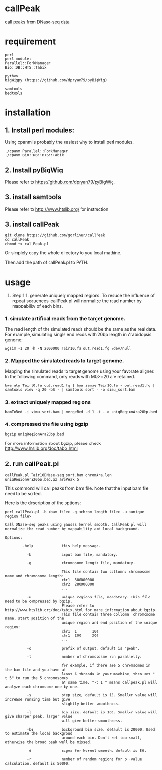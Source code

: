 # callPeak
call peaks from DNase-seq data


# requirement

    perl
    perl module:
    Parallel::ForkManager
    Bio::DB::HTS::Tabix

    python
    bigWigpy (https://github.com/dpryan79/pyBigWig)

    samtools
    bedtools

# installation

## 1. Install perl modules:
Using cpanm is probably the easiest why to install perl modules.

    ./cpanm Parallel::ForkManager
    ./cpanm Bio::DB::HTS::Tabix

    

## 2. Install pyBigWig
Please refer to https://github.com/dpryan79/pyBigWig.

## 3. install samtools
Please refer to http://www.htslib.org/ for instruction
    
## 3. install callPeak
    git clone https://github.com/gorliver/callPeak
    cd callPeak
    chmod +x callPeak.pl

Or simplely copy the whole directory to you local mathine.
    
Then add the path of callPeak.pl to PATH.

# usage

1. Step 1 1. generate uniquely mapped regions.
To reduce the influence of repeat sequences, callPeak.pl will normalize the read number by mappability of each bins.
### 1. simulate artifical reads from the target genome. 
The read length of the simulated reads should be the same as the real data. For example, simulating single end reads with 20bp length in Arabidopsis genome:
  
    wgsim -1 20 -h -N 2000000 Tair10.fa out.read1.fq /dev/null
    
### 2. Mapped the simulated reads to target genome.
Mapping the simulated reads to target genome using your favorate aligner. In the following command, only reads with MQ>=20 are retained.
    
    bwa aln Tair10.fa out.read1.fq | bwa samse Tair10.fa - out.read1.fq | samtools view -q 20 -bS - | samtools sort - -o simu_sort.bam
    
### 3. extract uniquely mapped regions
    bamToBed -i simu_sort.bam | mergeBed -d 1 -i - > uniqRegionAra20bp.bed

### 4. compressed the file using bgzip

    bgzip uniqRegionAra20bp.bed
    
For more information about bgzip, please check http://www.htslib.org/doc/tabix.html
    
## 2. run callPeak.pl    
    callPeak.pl Tair10DNase-seq_sort.bam chromAra.len uniqRegionAra20bp.bed.gz araPeak 5

This commond will call peaks from bam file. Note that the input bam file need to be sorted.
    
    
    
Here is the description of the options:

    perl callPeak.pl -b <bam file> -g <chrom length file> -u <unique region file>

    Call DNase-seq peaks using gausss kernel smooth. CallPeak.pl will
    normalize the read number by mappability and local background.

    Options:

            -help             this help message.

              -b              input bam file, mandatory.

              -g              chromosome length file, mandatory.

                              This file contain two collomn: chromosome name and chromosome length:
                              chr1  300000000
                              chr2  280000000
                              ...

              -u              unique regions file, mandatory. This file need to be compressed by bgzip.
                              Please refer to http://www.htslib.org/doc/tabix.html for more information about bgzip.
                              This file contain three collomn: chromosome name, start position of the
                              unique region and end position of the unique region:
                              chr1  1       100
                              chr1  200     300
                              ...

              -o              prefix of output, default is "peak".

              -t              number of chromososme run parallelly.

                              for example, if there are 5 chromsomes in the bam file and you have at
                              least 5 threads in your machine, then set "-t 5" to run the 5 chromosomes
                              at same time. "-t 1 " means callpeak.pl will analyze each chromsome one by one.

              -s              step size, default is 10. Smaller value will increase running time but give
                              slightly better smoothness.

              -l              bin size. default is 100. Smaller value will give sharper peak, larger value
                              will give better smoothness.

              -bg             background bin size. default is 20000. Used to estimate the local backgroud
                              around each bin. Don't set too small, otherwise the broad peak well be missed.

              -d              sigma for kernel smooth. default is 50.

              -r              number of random regions for p -value calculation. default is 50000.


